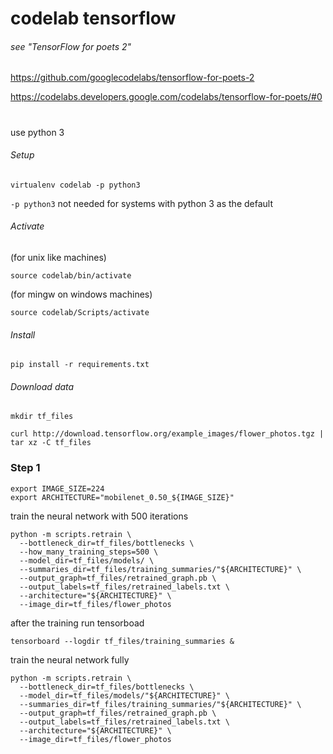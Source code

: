 # codelab tensorflow

###### see "TensorFlow for poets 2"

https://github.com/googlecodelabs/tensorflow-for-poets-2

https://codelabs.developers.google.com/codelabs/tensorflow-for-poets/#0


#
use python 3

###### Setup

```
virtualenv codelab -p python3
```
`-p python3` not needed for systems with python 3 as the default


###### Activate

(for unix like machines)
```
source codelab/bin/activate
```

(for mingw on windows machines)
```
source codelab/Scripts/activate
```


###### Install

```
pip install -r requirements.txt
```


###### Download data

```
mkdir tf_files
```

```
curl http://download.tensorflow.org/example_images/flower_photos.tgz | tar xz -C tf_files
```


### Step 1

```
export IMAGE_SIZE=224
export ARCHITECTURE="mobilenet_0.50_${IMAGE_SIZE}"
```

train the neural network with 500 iterations
```
python -m scripts.retrain \
  --bottleneck_dir=tf_files/bottlenecks \
  --how_many_training_steps=500 \
  --model_dir=tf_files/models/ \
  --summaries_dir=tf_files/training_summaries/"${ARCHITECTURE}" \
  --output_graph=tf_files/retrained_graph.pb \
  --output_labels=tf_files/retrained_labels.txt \
  --architecture="${ARCHITECTURE}" \
  --image_dir=tf_files/flower_photos
```

after the training run tensorboad
```
tensorboard --logdir tf_files/training_summaries &
```


train the neural network fully
```
python -m scripts.retrain \
  --bottleneck_dir=tf_files/bottlenecks \
  --model_dir=tf_files/models/"${ARCHITECTURE}" \
  --summaries_dir=tf_files/training_summaries/"${ARCHITECTURE}" \
  --output_graph=tf_files/retrained_graph.pb \
  --output_labels=tf_files/retrained_labels.txt \
  --architecture="${ARCHITECTURE}" \
  --image_dir=tf_files/flower_photos
```

